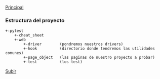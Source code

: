 <a name='top'></a>
[Principal](../README.md)

### Estructura del proyecto

    +-pytest
        +-cheat_sheet
        +-web
            +-driver        (pondremos nuestros drivers)
            +-hook          (directorio donde tendremos las utilidades comunes)
            +-page_object   (las paginas de nuestro proyecto a probar)
            +-test          (los test)


        
[Subir](#top)
